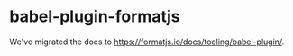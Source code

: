 # babel-plugin-formatjs

We've migrated the docs to https://formatjs.io/docs/tooling/babel-plugin/.
